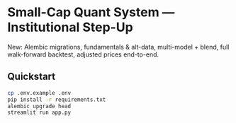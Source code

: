 # Small-Cap Quant System — Institutional Step-Up

New: Alembic migrations, fundamentals & alt-data, multi-model + blend, full walk-forward backtest, adjusted prices end-to-end.

## Quickstart
```bash
cp .env.example .env
pip install -r requirements.txt
alembic upgrade head
streamlit run app.py
```
